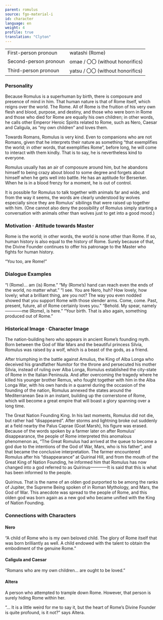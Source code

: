 ```yaml
---
parent: romulus
source: fgo-material-i
id: character
language: en
weight: 4
profile: true
translation: "Clyton"
---
```


<table>
  <tr><td>First-person pronoun</td><td>watashi (Rome)</td></tr>
  <tr><td>Second-person pronoun</td><td>omae / 〇〇 (without honorifics)</td></tr>
  <tr><td>Third-person pronoun</td><td>yatsu / 〇〇 (without honorifics)</td></tr>
</table>

### Personality

Because Romulus is a superhuman by birth, there is composure and presence of mind in him. That human nature is that of Rome itself, which reigns over the world. The Rome. All of Rome is the fruition of his very own flesh and blood, purpose, and destiny, and those who were born in Rome and those who died for Rome are equally his own children; in other words, he calls other Emperor Heroic Spirits related to Rome, such as Nero, Caesar and Caligula, as “my own children” and loves them.

Towards Romans, Romulus is very kind. Even to companions who are not Romans, given that he interprets their nature as something “that exemplifies the world; in other words, that exemplifies Rome”, before long, he will come to interact with them kindly. That is to say, he is nevertheless kind to everyone.

Romulus usually has an air of composure around him, but he abandons himself to being crazy about blood to some degree and forgets about himself when he gets well into battle. He has an aptitude for Berserker. When he is in a blood frenzy for a moment, he is out of control.

It is possible for Romulus to talk together with animals far and wide, and from the way it seems, the words are clearly understood by wolves especially since they are Romulus’ sibilings that were raised up together with him. (One cannot also deny the possibility of Romulus simply starting a conversation with animals other than wolves just to get into a good mood.)

### Motivation · Attitude towards Master

Rome is the world; in other words, the world is none other than Rome. If so, human history is also equal to the history of Rome. Surely because of that, the Divine Founder continues to offer his patronage to the Master who fights for human history.

“You too, are Rome!”

### Dialogue Examples

“I (Rome)… am (is) Rome.”
“My (Rome’s) hand can reach even the ends of the world, no matter what.”
“I see. You are Nero, huh? How lovely, how lovely; what a brilliant thing, are you not? The way you even nodded showed that you support Rome with those slender arms. Come, come. Past, present, future, all of Rome certainly loves you.”
“Behold. My spear, namely————me (Rome), is here.”
“Your birth. That is also again, something produced out of Rome.”

### Historical Image · Character Image

The nation-building hero who appears in ancient Rome’s founding myth. Born between the God of War Mars and the beautiful princess Silvia, Romulus was raised by a wolf, which is a beast of the gods, as a friend.

After triumphing in the battle against Amulius, the King of Alba Longa who deceived his grandfather Numitor for the throne and persecuted his mother Silvia, instead of ruling over Alba Longa, Romulus established the city-state of Rome in the Italian Peninsula. And after overcoming the tragedy where he killed his younger brother Remus, who fought together with him in the Alba Longa War, with his own hands in a quarrel during the occasion of the founding of the nation, Romulus annexed the states around the Mediterranean Sea in an instant, building up the cornerstone of Rome, which will become a great empire that will boast a glory spanning over a long time.

The Great Nation Founding King. In his last moments, Romulus did not die, but rather had “disappeared”. After storms and lightning broke out suddenly at a field nearby the Palus Caprae (Goat Marsh), his figure was erased. Because of the words spoken by a farmer later on after Romulus’ disappearance, the people of Rome interpreted this anomalous phenomenon as, “The Great Romulus had arrived at the queue to become a god due to the intentions of the God of War, Mars, who is his father”, and that became the conclusive interpretation. The farmer encountered Romulus after his “disappearance” at Quirinal Hill, and from the mouth of the Great King of Nation Founding, he informed him that Romulus has now changed into a god referred to as Quirinus————It is said that this is what has been informed to the people.

Quirinus. That is the name of an olden god purported to be among the ranks of Jupiter, the Supreme Being spoken of in Roman Mythology, and Mars, the God of War. This anecdote was spread to the people of Rome, and this olden god was born again as a new god who became unified with the King of Nation Founding.

### Connections with Characters

#### Nero

“A child of Rome who is my own beloved child. The glory of Rome itself that was born brilliantly as well. A child endowed with the talent to obtain the embodiment of the genuine Rome.”

#### Caligula and Caesar

“Romans who are my own children… are ought to be loved.”

#### Altera

A person who attempted to trample down Rome. However, that person is surely hiding Rome within her.

“… It is a little weird for me to say it, but the heart of Rome’s Divine Founder is quite profound, is it not?” says Altera.
